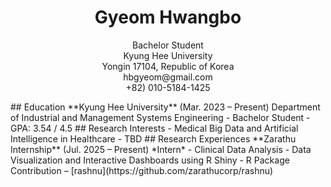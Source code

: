 <h1 align="center">Gyeom Hwangbo</h1>
<p align="center">
  Bachelor Student<br>
  Kyung Hee University<br>
  Yongin 17104, Republic of Korea<br>
  hbgyeom@gmail.com<br>
  +82) 010-5184-1425
</p>
## Education
**Kyung Hee University** (Mar. 2023 – Present)  
Department of Industrial and Management Systems Engineering  
- Bachelor Student  
- GPA: 3.54 / 4.5  
## Research Interests
- Medical Big Data and Artificial Intelligence in Healthcare  
- TBD  
## Research Experiences
**Zarathu Internship** (Jul. 2025 – Present)  
*Intern*  
- Clinical Data Analysis  
- Data Visualization and Interactive Dashboards using R Shiny  
- R Package Contribution – [rashnu](https://github.com/zarathucorp/rashnu)  
